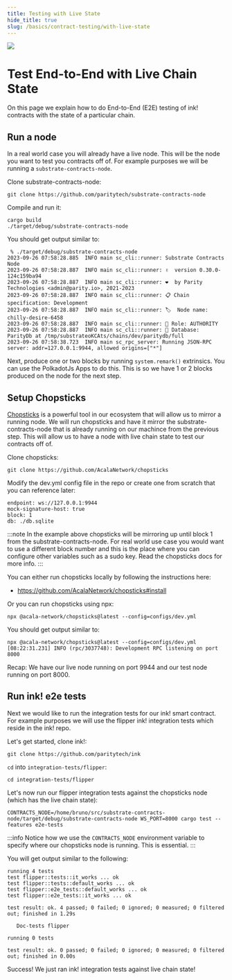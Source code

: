 ```yaml
---
title: Testing with Live State
hide_title: true
slug: /basics/contract-testing/with-live-state
---
```


<img src="/img/title/testing1.svg" className="titlePic" />

# Test End-to-End with Live Chain State

On this page we explain how to do End-to-End (E2E) testing of ink!
contracts with the state of a particular chain.

## Run a node

In a real world case you will already have a live node. This will be the node you want to test you contracts off of. For example purposes we will be running a `substrate-contracts-node`.

Clone substrate-contracts-node:

```
git clone https://github.com/paritytech/substrate-contracts-node
```

Compile and run it:

```
cargo build
./target/debug/substrate-contracts-node
```

You should get output similar to:

```
 % ./target/debug/substrate-contracts-node
2023-09-26 07:58:28.885  INFO main sc_cli::runner: Substrate Contracts Node    
2023-09-26 07:58:28.887  INFO main sc_cli::runner: ✌️  version 0.30.0-124c159ba94    
2023-09-26 07:58:28.887  INFO main sc_cli::runner: ❤️  by Parity Technologies <admin@parity.io>, 2021-2023    
2023-09-26 07:58:28.887  INFO main sc_cli::runner: 📋 Chain specification: Development    
2023-09-26 07:58:28.887  INFO main sc_cli::runner: 🏷  Node name: chilly-desire-6458    
2023-09-26 07:58:28.887  INFO main sc_cli::runner: 👤 Role: AUTHORITY    
2023-09-26 07:58:28.887  INFO main sc_cli::runner: 💾 Database: ParityDb at /tmp/substrateoKCAts/chains/dev/paritydb/full    
2023-09-26 07:58:38.723  INFO main sc_rpc_server: Running JSON-RPC server: addr=127.0.0.1:9944, allowed origins=["*"]  
```

Next, produce one or two blocks by running `system.remark()` extrinsics. You can use the PolkadotJs Apps to do this. This is so we have 1 or 2 blocks produced on the node for the next step.

## Setup Chopsticks
[Chopsticks](https://github.com/AcalaNetwork/chopsticks) is a powerful tool in our ecosystem that will allow us to mirror a running node. We will run chopsticks and have it mirror the substrate-contracts-node that is already running on our machince from the previous step. This will allow us to have a node with live chain state to test our contracts off of.

Clone chopsticks:

```
git clone https://github.com/AcalaNetwork/chopsticks
```

Modify the dev.yml config file in the repo or create one from scratch that you can reference later:

```
endpoint: ws://127.0.0.1:9944
mock-signature-host: true
block: 1
db: ./db.sqlite
```

:::note
In the example above chopsticks will be mirroring up until block 1 from the substrate-contracts-node. For real world use case you would want to use a different block number and this is the place where you can configure other variables such as a sudo key. Read the chopsticks docs for more info.
:::

You can either run chopsticks locally by following the instructions here:
- https://github.com/AcalaNetwork/chopsticks#install

Or you can run chopsticks using npx:

```
npx @acala-network/chopsticks@latest --config=configs/dev.yml
```

You should get output similar to:

```
npx @acala-network/chopsticks@latest --config=configs/dev.yml
[08:22:31.231] INFO (rpc/3037748): Development RPC listening on port 8000
```

Recap: We have our live node running on port 9944 and our test node running on port 8000.

## Run ink! e2e tests

Next we would like to run the integration tests for our ink! smart contract. For example purposes we will use the flipper ink! integration tests which reside in the ink! repo.

Let's get started, clone ink!:

```
git clone https://github.com/paritytech/ink
```

`cd` into `integration-tests/flipper`:

```
cd integration-tests/flipper
```

Let's now run our flipper integration tests against the chopsticks node (which has the live chain state):

```
CONTRACTS_NODE=/home/bruno/src/substrate-contracts-node/target/debug/substrate-contracts-node WS_PORT=8000 cargo test --features e2e-tests
```

:::info
Notice how we use the `CONTRACTS_NODE` environment variable to specify where our chopsticks node is running. This is essential.
:::

You will get output similar to the following:

```
running 4 tests
test flipper::tests::it_works ... ok
test flipper::tests::default_works ... ok
test flipper::e2e_tests::default_works ... ok
test flipper::e2e_tests::it_works ... ok

test result: ok. 4 passed; 0 failed; 0 ignored; 0 measured; 0 filtered out; finished in 1.29s

   Doc-tests flipper

running 0 tests

test result: ok. 0 passed; 0 failed; 0 ignored; 0 measured; 0 filtered out; finished in 0.00s
```

Success! We just ran ink! integration tests against live chain state!
